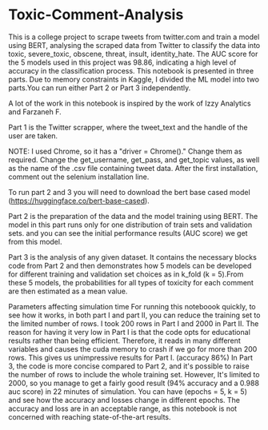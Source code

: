 # Toxic-Comment-Analysis

This is a college project to scrape tweets from twitter.com and train a model using BERT, analysing the scraped data from Twitter to classify the data into toxic, severe_toxic, obscene, threat, insult, identity_hate. The AUC score for the 5 models used in this project was 98.86, indicating a high level of accuracy in the classification process. This notebook is presented in three parts. Due to memory constraints in Kaggle, I divided the ML model into two parts.You can run either Part 2 or Part 3 independently.

A lot of the work in this notebook is inspired by the work of Izzy Analytics and Farzaneh F.

Part 1 is the Twitter scrapper, where the tweet_text and the handle of the user are taken.

NOTE: I used Chrome, so it has a "driver = Chrome()." Change them as required. Change the get_username, get_pass, and get_topic values, as well as the name of the .csv file containing tweet data. After the first installation, comment out the selenium installation line.

To run part 2 and 3 you will need to download the bert base cased model (https://huggingface.co/bert-base-cased).

Part 2 is the preparation of the data and the model training using BERT. The model in this part runs only for one distribution of train sets and validation sets. and you can see the initial performance results (AUC score) we get from this model.

Part 3 is the analysis of any given dataset. It contains the necessary blocks code from Part 2 and then demonstrates how 5 models can be developed for different training and validation set choices as in k_fold (k = 5).From these 5 models, the probabilities for all types of toxicity for each comment are then estimated as a mean value.

Parameters affecting simulation time For running this noteboook quickly, to see how it works, in both part I and part II, you can reduce the training set to the limited number of rows. I took 200 rows in Part I and 2000 in Part II. The reason for having it very low in Part I is that the code opts for educational results rather than being efficient. Therefore, it reads in many different variables and causes the cuda memory to crash if we go for more than 200 rows. This gives us unimpressive results for Part I. (accuracy 86%) In Part 3, the code is more concise compared to Part 2, and it's possible to raise the number of rows to include the whole training set. However, It's limited to 2000, so you manage to get a fairly good result (94% accuracy and a 0.988 auc score) in 22 minutes of simulation. You can have (epochs = 5, k = 5) and see how the accuracy and losses change in different epochs. The accuracy and loss are in an acceptable range, as this notebook is not concerned with reaching state-of-the-art results.
